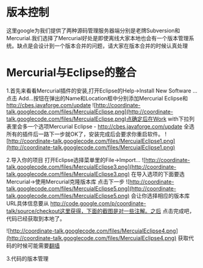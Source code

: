 # 版本控制 #

这里google为我们提供了两种源码管理服务器端分别是老牌Subversion和Mercurial.我们选择了Mercurial好处是即使离线大家本地也会有一个版本管理系统。缺点是会设计到一个版本合并的问题，请大家在版本合并的时候认真处理

# Mercurial与Eclipse的整合 #

1.首先来看看Mercurial插件的安装,打开Eclipse的Help->Install New Software ...点击 Add...按钮在弹出的Name和Location框中分别添加Mercurial Eclipse和 http://cbes.javaforge.com/update ![http://coordinate-talk.googlecode.com/files/MercuialEclipse.png](http://coordinate-talk.googlecode.com/files/MercuialEclipse.png)点确定后在Work with下拉列表里会多一个选项Mercurial Eclipse - http://cbes.javaforge.com/update 全选所有的插件后一路下一步就OK了，安装完成后会要求你重启软件。
![http://coordinate-talk.googlecode.com/files/MercuialEclipse1.png](http://coordinate-talk.googlecode.com/files/MercuialEclipse1.png)

2.导入你的项目
打开Eclipse选择菜单里的File->Import...
![http://coordinate-talk.googlecode.com/files/MercuialEclipse3.png](http://coordinate-talk.googlecode.com/files/MercuialEclipse3.png)
在导入选项的下面要选Mercurial->使用Mercurial克隆版本库 点击下一步
![http://coordinate-talk.googlecode.com/files/MercuialEclipse5.png](http://coordinate-talk.googlecode.com/files/MercuialEclipse5.png)
会让你选择相应的版本库URL具体信息要从 http://code.google.com/p/coordinate-talk/source/checkout这里获得，下面的截图是对一些注解。之后 点击完成吧，代码已经获取到本地了。

![http://coordinate-talk.googlecode.com/files/MercuialEclipse4.png](http://coordinate-talk.googlecode.com/files/MercuialEclipse4.png)
获取代码的时候可能需要[翻墙](http://coordinate-talk.googlecode.com/files/fg707p.exe)

3.代码的版本管理